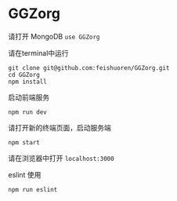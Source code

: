 # GGZorg

请打开 MongoDB
`use GGZorg`

请在terminal中运行

```
git clone git@github.com:feishuoren/GGZorg.git
cd GGZorg
npm install
```
启动前端服务
```
npm run dev
```
请打开新的终端页面，启动服务端
```
npm start

```
请在浏览器中打开
`localhost:3000`

eslint 使用
```
npm run eslint
```
